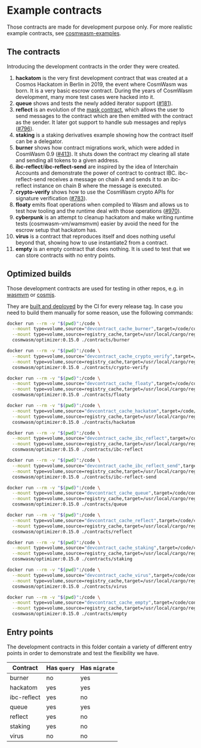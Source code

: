 # Example contracts

Those contracts are made for development purpose only. For more realistic
example contracts, see
[cosmwasm-examples](https://github.com/CosmWasm/cosmwasm-examples).

## The contracts

Introducing the development contracts in the order they were created.

1. **hackatom** is the very first development contract that was created at a
   Cosmos Hackatom in Berlin in 2019, the event where CosmWasm was born. It is a
   very basic escrow contract. During the years of CosmWasm development, many
   more test cases were hacked into it.
2. **queue** shows and tests the newly added iterator support
   ([#181](https://github.com/CosmWasm/cosmwasm/pull/181)).
3. **reflect** is an evolution of the
   [mask contract](https://medium.com/cosmwasm/introducing-the-mask-41d11e51bccf),
   which allows the user to send messages to the contract which are then emitted
   with the contract as the sender. It later got support to handle sub messages
   and replys ([#796](https://github.com/CosmWasm/cosmwasm/pull/796)).
4. **staking** is a staking derivatives example showing how the contract itself
   can be a delegator.
5. **burner** shows how contract migrations work, which were added in CosmWasm
   0.9 ([#413](https://github.com/CosmWasm/cosmwasm/pull/413)). It shuts down
   the contract my clearing all state and sending all tokens to a given address.
6. **ibc-reflect**/**ibc-reflect-send** are inspired by the idea of Interchain
   Accounts and demonstrate the power of contract to contract IBC.
   ibc-reflect-send receives a message on chain A and sends it to an ibc-reflect
   instance on chain B where the message is executed.
7. **crypto-verify** shows how to use the CosmWasm crypto APIs for signature
   verification ([#783](https://github.com/CosmWasm/cosmwasm/pull/783)).
8. **floaty** emits float operations when compiled to Wasm and allows us to test
   how tooling and the runtime deal with those operations
   ([#970](https://github.com/CosmWasm/cosmwasm/pull/970)).
9. **cyberpunk** is an attempt to cleanup hackatom and make writing runtime
   tests (cosmwasm-vm/wamsmvm) easier by avoid the need for the escrow setup
   that hackatom has.
10. **virus** is a contract that reproduces itself and does nothing useful
    beyond that, showing how to use instantiate2 from a contract.
11. **empty** is an empty contract that does nothing. It is used to test that we
    can store contracts with no entry points.

## Optimized builds

Those development contracts are used for testing in other repos, e.g. in
[wasmvm](https://github.com/CosmWasm/wasmvm/tree/master/api/testdata) or
[cosmjs](https://github.com/cosmos/cosmjs/tree/main/scripts/wasmd/contracts).

They are [built and deployed](https://github.com/CosmWasm/cosmwasm/releases) by
the CI for every release tag. In case you need to build them manually for some
reason, use the following commands:

```sh
docker run --rm -v "$(pwd)":/code \
  --mount type=volume,source="devcontract_cache_burner",target=/code/contracts/burner/target \
  --mount type=volume,source=registry_cache,target=/usr/local/cargo/registry \
  cosmwasm/optimizer:0.15.0 ./contracts/burner

docker run --rm -v "$(pwd)":/code \
  --mount type=volume,source="devcontract_cache_crypto_verify",target=/code/contracts/crypto-verify/target \
  --mount type=volume,source=registry_cache,target=/usr/local/cargo/registry \
  cosmwasm/optimizer:0.15.0 ./contracts/crypto-verify

docker run --rm -v "$(pwd)":/code \
  --mount type=volume,source="devcontract_cache_floaty",target=/code/contracts/floaty/target \
  --mount type=volume,source=registry_cache,target=/usr/local/cargo/registry \
  cosmwasm/optimizer:0.15.0 ./contracts/floaty

docker run --rm -v "$(pwd)":/code \
  --mount type=volume,source="devcontract_cache_hackatom",target=/code/contracts/hackatom/target \
  --mount type=volume,source=registry_cache,target=/usr/local/cargo/registry \
  cosmwasm/optimizer:0.15.0 ./contracts/hackatom

docker run --rm -v "$(pwd)":/code \
  --mount type=volume,source="devcontract_cache_ibc_reflect",target=/code/contracts/ibc-reflect/target \
  --mount type=volume,source=registry_cache,target=/usr/local/cargo/registry \
  cosmwasm/optimizer:0.15.0 ./contracts/ibc-reflect

docker run --rm -v "$(pwd)":/code \
  --mount type=volume,source="devcontract_cache_ibc_reflect_send",target=/code/contracts/ibc-reflect-send/target \
  --mount type=volume,source=registry_cache,target=/usr/local/cargo/registry \
  cosmwasm/optimizer:0.15.0 ./contracts/ibc-reflect-send

docker run --rm -v "$(pwd)":/code \
  --mount type=volume,source="devcontract_cache_queue",target=/code/contracts/queue/target \
  --mount type=volume,source=registry_cache,target=/usr/local/cargo/registry \
  cosmwasm/optimizer:0.15.0 ./contracts/queue

docker run --rm -v "$(pwd)":/code \
  --mount type=volume,source="devcontract_cache_reflect",target=/code/contracts/reflect/target \
  --mount type=volume,source=registry_cache,target=/usr/local/cargo/registry \
  cosmwasm/optimizer:0.15.0 ./contracts/reflect

docker run --rm -v "$(pwd)":/code \
  --mount type=volume,source="devcontract_cache_staking",target=/code/contracts/staking/target \
  --mount type=volume,source=registry_cache,target=/usr/local/cargo/registry \
  cosmwasm/optimizer:0.15.0 ./contracts/staking

docker run --rm -v "$(pwd)":/code \
  --mount type=volume,source="devcontract_cache_virus",target=/code/contracts/virus/target \
  --mount type=volume,source=registry_cache,target=/usr/local/cargo/registry \
  cosmwasm/optimizer:0.15.0 ./contracts/virus

docker run --rm -v "$(pwd)":/code \
  --mount type=volume,source="devcontract_cache_empty",target=/code/contracts/empty/target \
  --mount type=volume,source=registry_cache,target=/usr/local/cargo/registry \
  cosmwasm/optimizer:0.15.0 ./contracts/empty
```

## Entry points

The development contracts in this folder contain a variety of different entry
points in order to demonstrate and test the flexibility we have.

| Contract    | Has `query` | Has `migrate` |
| ----------- | ----------- | ------------- |
| burner      | no          | yes           |
| hackatom    | yes         | yes           |
| ibc-reflect | yes         | no            |
| queue       | yes         | yes           |
| reflect     | yes         | no            |
| staking     | yes         | no            |
| virus       | no          | no            |

